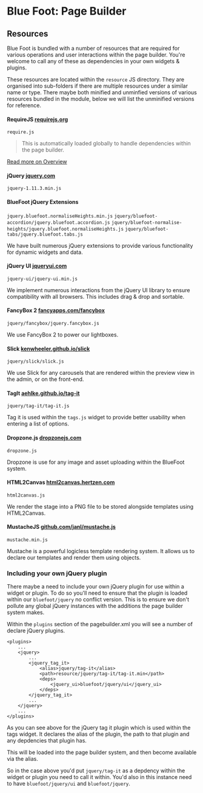 # Blue Foot: Page Builder
## Resources
Blue Foot is bundled with a number of resources that are required for various operations and user interactions within the page builder. You're welcome to call any of these as dependencies in your own widgets & plugins.

These resources are located within the `resource` JS directory. They are organised into sub-folders if there are multiple resources under a similar name or type. There maybe both minified and unminfied versions of various resources bundled in the module, below we will list the unminified versions for reference.

#### RequireJS [requirejs.org](http://requirejs.org)
`require.js`
> This is automatically loaded globally to handle dependencies within the page builder. 

[Read more on Overview](PageBuilder/Overview.md#requirejs)

#### jQuery [jquery.com](http://jquery.com)
`jquery-1.11.3.min.js`

#### BlueFoot jQuery Extensions
`jquery.bluefoot.normaliseHeights.min.js`
`jquery/bluefoot-accordion/jquery.bluefoot.accordion.js`
`jquery/bluefoot-normalise-heights/jquery.bluefoot.normaliseHeights.js`
`jquery/bluefoot-tabs/jquery.bluefoot.tabs.js`

We have built numerous jQuery extensions to provide various functionality for dynamic widgets and data.

#### jQuery UI [jqueryui.com](http://jqueryui.com)
`jquery-ui/jquery-ui.min.js`

We implement numerous interactions from the jQuery UI library to ensure compatibility with all browsers. This includes drag & drop and sortable.

#### FancyBox 2 [fancyapps.com/fancybox](http://fancyapps.com/fancybox/)
`jquery/fancybox/jquery.fancybox.js`

We use FancyBox 2 to power our lightboxes.

#### Slick [kenwheeler.github.io/slick](http://kenwheeler.github.io/slick/)
`jquery/slick/slick.js`

We use Slick for any carousels that are rendered within the preview view in the admin, or on the front-end.

#### TagIt [aehlke.github.io/tag-it](http://aehlke.github.io/tag-it/)
`jquery/tag-it/tag-it.js`

Tag it is used within the `tags.js` widget to provide better usability when entering a list of options.

#### Dropzone.js [dropzonejs.com](http://www.dropzonejs.com)
`dropzone.js`

Dropzone is use for any image and asset uploading within the BlueFoot system.

#### HTML2Canvas [html2canvas.hertzen.com](https://html2canvas.hertzen.com)
`html2canvas.js`

We render the stage into a PNG file to be stored alongside templates using HTML2Canvas.

#### MustacheJS [github.com/janl/mustache.js](https://github.com/janl/mustache.js/)
`mustache.min.js`

Mustache is a powerful logicless template rendering system. It allows us to declare our templates and render them using objects.

### Including your own jQuery plugin
There maybe a need to include your own jQuery plugin for use within a widget or plugin. To do so you'll need to ensure that the plugin is loaded within our `bluefoot/jquery` no conflict version. This is to ensure we don't pollute any global jQuery instances with the additions the page builder system makes.

Within the `plugins` section of the pagebuilder.xml you will see a number of declare jQuery plugins.
```
<plugins>
    ...
    <jquery>
        ...
        <jquery_tag_it>
            <alias>jquery/tag-it</alias>
            <path>resource/jquery/tag-it/tag-it.min</path>
            <deps>
                <jquery_ui>bluefoot/jquery/ui</jquery_ui>
            </deps>
        </jquery_tag_it>
        ...
    </jquery>
    ...
</plugins>
```
As you can see above for the jQuery tag it plugin which is used within the tags widget. It declares the alias of the plugin, the path to that plugin and any depdencies that plugin has.

This will be loaded into the page builder system, and then become available via the alias.

So in the case above you'd put `jquery/tag-it` as a depdency within the widget or plugin you need to call it within. You'd also in this instance need to have `bluefoot/jquery/ui` and `bluefoot/jquery`.


